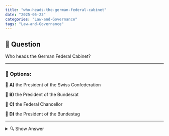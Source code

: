 ```yaml
---
title: "who-heads-the-german-federal-cabinet"
date: "2025-05-23"
categories: "Law-and-Governance"
tags: "Law-and-Governance"
---
```


## 📌 **Question**

Who heads the German Federal Cabinet?



---

### 📝 **Options:**

🔘 **A)** the President of the Swiss Confederation

🔘 **B)** the President of the Bundesrat

🔘 **C)** the Federal Chancellor

🔘 **D)** the President of the Bundestag

---

<details>
  <summary>🔍 Show Answer</summary>

  <p>
💡  <b>Correct Answer:</b>  c
  </p>
  <p>
    📖<b>Explanation:</b>
    
  </p>
</details>
